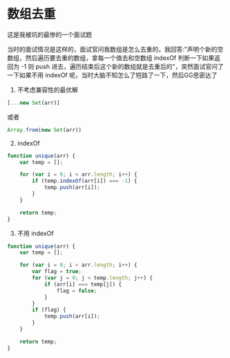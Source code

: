 # 数组去重

这是我被坑的最惨的一个面试题

当时的面试情况是这样的，面试官问我数组是怎么去重的，我回答:"声明个新的空数组，然后遍历要去重的数组，拿每一个值去和空数组 indexOf 判断一下如果返回为 -1 则 push 进去，遍历结束后这个新的数组就是去重后的"，突然面试官问了一下如果不用 indexOf 呢，当时大脑不知怎么了短路了一下，然后GG思密达了

1. 不考虑兼容性的最优解

```js
[...new Set(arr)]
```

或者

```js
Array.from(new Set(arr))
```

2. indexOf

```js
function unique(arr) {
    var temp = [];

    for (var i = 0; i < arr.length; i++) {
        if (temp.indexOf(arr[i]) === -1) {
            temp.push(arr[i]);
        }
    }

    return temp;
}
```

3. 不用 indexOf
```js
function unique(arr) {
    var temp = [];

    for (var i = 0; i < arr.length; i++) {
        var flag = true;
        for (var j = 0; j < temp.length; j++) {
            if (arr[i] === temp[j]) {
                flag = false;
            }
        }
        if (flag) {
            temp.push(arr[i]);
        }
    }

    return temp;
}
```

